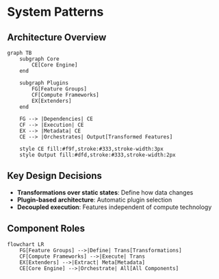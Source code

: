 # System Patterns

## Architecture Overview

```mermaid
graph TB
    subgraph Core
        CE[Core Engine]
    end
    
    subgraph Plugins
        FG[Feature Groups]
        CF[Compute Frameworks]
        EX[Extenders]
    end
    
    FG --> |Dependencies| CE
    CF --> |Execution| CE
    EX --> |Metadata| CE
    CE --> |Orchestrates| Output[Transformed Features]
    
    style CE fill:#f9f,stroke:#333,stroke-width:3px
    style Output fill:#dfd,stroke:#333,stroke-width:2px
```

## Key Design Decisions

- **Transformations over static states**: Define how data changes
- **Plugin-based architecture**: Automatic plugin selection
- **Decoupled execution**: Features independent of compute technology

## Component Roles

```mermaid
flowchart LR
    FG[Feature Groups] -->|Define| Trans[Transformations]
    CF[Compute Frameworks] -->|Execute| Trans
    EX[Extenders] -->|Extract| Meta[Metadata]
    CE[Core Engine] -->|Orchestrate| All[All Components]
